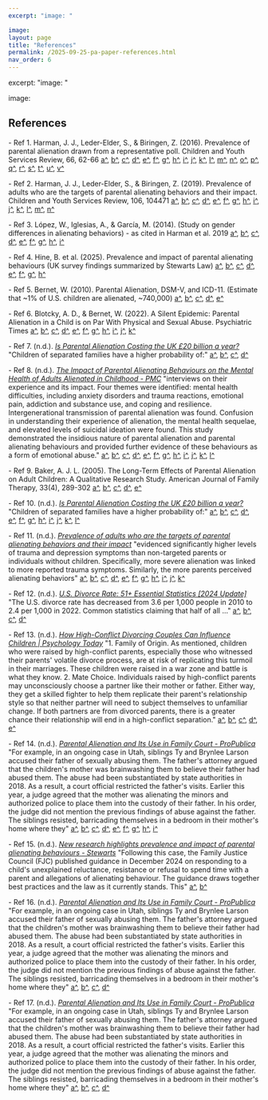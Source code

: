 ```yaml
---
excerpt: "image: "

image:
layout: page
title: "References"
permalink: /2025-09-25-pa-paper-references.html
nav_order: 6
---
```

excerpt: "image: "

image:
## References

<a id="ref-target-1_1_0_2_21_28"></a> <a id="ref-target-1_1_0_4_334_343"></a> <a id="ref-target-1_1_0_4_340_348"></a> <a id="ref-target-1_1_1_4_340_348"></a> <a id="ref-target-1_1_0_2_25_33"></a> <a id="ref-target-1_1_0_2_29_36"></a> <a id="ref-target-1_1_0_4_362_370"></a> <a id="ref-target-1_1_0_2_83_90"></a> <a id="ref-target-1_1_1_2_21_28"></a> <a id="ref-target-1_1_1_4_334_343"></a> <a id="ref-target-1_1_1_2_25_33"></a> <a id="ref-target-1_1_1_4_362_370"></a> <a id="ref-target-1_1_0_2_53_60"></a> <a id="ref-target-1_1_0_2_53_57"></a> <a id="ref-target-1_1_1_2_53_60"></a> <a id="ref-target-1_1_2_2_53_60"></a> <a id="ref-target-1_1_0_2_55_61"></a> <a id="ref-target-1_1_0_2_55_62"></a> <a id="ref-target-1_1_1_2_53_57"></a> <a id="ref-target-1_1_1_2_55_61"></a> <a id="ref-target-1_1_2_2_21_28"></a> <a id="ref-target-1_1_2_4_334_343"></a> - Ref 1. Harman, J. J., Leder-Elder, S., & Biringen, Z. (2016). Prevalence of parental alienation drawn from a representative poll. Children and Youth Services Review, 66, 62-66 [a^](2025-09-25-pa-paper-1-prevalence-and-scope-of-parental-alienation.html#ref-source-1_1_0_2_21_28), [b^](2025-09-25-pa-paper-1-prevalence-and-scope-of-parental-alienation.html#ref-source-1_1_0_4_334_343), [c^](2025-09-25-pa-paper-1-prevalence-and-scope-of-parental-alienation.html#ref-source-1_1_0_4_340_348), [d^](2025-09-25-pa-paper-1-prevalence-and-scope-of-parental-alienation.html#ref-source-1_1_1_4_340_348), [e^](2025-09-25-pa-paper-1-prevalence-and-scope-of-parental-alienation.html#ref-source-1_1_0_2_25_33), [f^](2025-09-25-pa-paper-1-prevalence-and-scope-of-parental-alienation.html#ref-source-1_1_0_2_29_36), [g^](2025-09-25-pa-paper-1-prevalence-and-scope-of-parental-alienation.html#ref-source-1_1_0_4_362_370), [h^](2025-09-25-pa-paper-1-prevalence-and-scope-of-parental-alienation.html#ref-source-1_1_0_2_83_90), [i^](2025-09-25-pa-paper-1-prevalence-and-scope-of-parental-alienation.html#ref-source-1_1_1_2_21_28), [j^](2025-09-25-pa-paper-1-prevalence-and-scope-of-parental-alienation.html#ref-source-1_1_1_4_334_343), [k^](2025-09-25-pa-paper-2-perpetrators-and-victims-who-alienates-and-who-is-alienated.html#ref-source-1_1_1_2_25_33), [l^](2025-09-25-pa-paper-2-perpetrators-and-victims-who-alienates-and-who-is-alienated.html#ref-source-1_1_1_4_362_370), [m^](2025-09-25-pa-paper-3-harms-and-consequences-for-children-and-parents.html#ref-source-1_1_0_2_53_60), [n^](2025-09-25-pa-paper-3-harms-and-consequences-for-children-and-parents.html#ref-source-1_1_0_2_53_57), [o^](2025-09-25-pa-paper-3-harms-and-consequences-for-children-and-parents.html#ref-source-1_1_1_2_53_60), [p^](2025-09-25-pa-paper-3-harms-and-consequences-for-children-and-parents.html#ref-source-1_1_2_2_53_60), [q^](2025-09-25-pa-paper-3-harms-and-consequences-for-children-and-parents.html#ref-source-1_1_0_2_55_61), [r^](2025-09-25-pa-paper-3-harms-and-consequences-for-children-and-parents.html#ref-source-1_1_0_2_55_62), [s^](2025-09-25-pa-paper-3-harms-and-consequences-for-children-and-parents.html#ref-source-1_1_1_2_53_57), [t^](2025-09-25-pa-paper-3-harms-and-consequences-for-children-and-parents.html#ref-source-1_1_1_2_55_61), [u^](2025-09-25-pa-paper-5-systemic-and-societal-impact.html#ref-source-1_1_2_2_21_28), [v^](2025-09-25-pa-paper-5-systemic-and-societal-impact.html#ref-source-1_1_2_4_334_343)

<a id="ref-target-1_2_0_8_25_33"></a> <a id="ref-target-1_2_0_8_27_35"></a> <a id="ref-target-1_2_0_8_27_36"></a> <a id="ref-target-1_2_0_8_61_69"></a> <a id="ref-target-1_2_0_8_33_39"></a> <a id="ref-target-1_2_1_8_33_39"></a> <a id="ref-target-1_2_0_8_43_51"></a> <a id="ref-target-1_2_1_8_25_33"></a> <a id="ref-target-1_2_2_8_33_39"></a> <a id="ref-target-1_2_1_8_43_51"></a> <a id="ref-target-1_2_2_8_43_51"></a> <a id="ref-target-1_2_0_8_35_39"></a> <a id="ref-target-1_2_2_8_25_33"></a> <a id="ref-target-1_2_3_8_33_39"></a> - Ref 2. Harman, J. J., Leder-Elder, S., & Biringen, Z. (2019). Prevalence of adults who are the targets of parental alienating behaviors and their impact. Children and Youth Services Review, 106, 104471 [a^](2025-09-25-pa-paper-1-prevalence-and-scope-of-parental-alienation.html#ref-source-1_2_0_8_25_33), [b^](2025-09-25-pa-paper-1-prevalence-and-scope-of-parental-alienation.html#ref-source-1_2_0_8_27_35), [c^](2025-09-25-pa-paper-1-prevalence-and-scope-of-parental-alienation.html#ref-source-1_2_0_8_27_36), [d^](2025-09-25-pa-paper-1-prevalence-and-scope-of-parental-alienation.html#ref-source-1_2_0_8_61_69), [e^](2025-09-25-pa-paper-1-prevalence-and-scope-of-parental-alienation.html#ref-source-1_2_0_8_33_39), [f^](2025-09-25-pa-paper-1-prevalence-and-scope-of-parental-alienation.html#ref-source-1_2_1_8_33_39), [g^](2025-09-25-pa-paper-1-prevalence-and-scope-of-parental-alienation.html#ref-source-1_2_0_8_43_51), [h^](2025-09-25-pa-paper-1-prevalence-and-scope-of-parental-alienation.html#ref-source-1_2_1_8_25_33), [i^](2025-09-25-pa-paper-1-prevalence-and-scope-of-parental-alienation.html#ref-source-1_2_2_8_33_39), [j^](2025-09-25-pa-paper-2-perpetrators-and-victims-who-alienates-and-who-is-alienated.html#ref-source-1_2_1_8_43_51), [k^](2025-09-25-pa-paper-2-perpetrators-and-victims-who-alienates-and-who-is-alienated.html#ref-source-1_2_2_8_43_51), [l^](2025-09-25-pa-paper-3-harms-and-consequences-for-children-and-parents.html#ref-source-1_2_0_8_35_39), [m^](2025-09-25-pa-paper-5-systemic-and-societal-impact.html#ref-source-1_2_2_8_25_33), [n^](2025-09-25-pa-paper-5-systemic-and-societal-impact.html#ref-source-1_2_3_8_33_39)

<a id="ref-target-1_3_0_9_1375_1383"></a> <a id="ref-target-1_3_0_9_1379_1388"></a> <a id="ref-target-1_3_0_13_219_227"></a> <a id="ref-target-1_3_1_13_219_227"></a> <a id="ref-target-1_3_2_13_219_227"></a> <a id="ref-target-1_3_1_9_1379_1388"></a> <a id="ref-target-1_3_1_9_1375_1383"></a> <a id="ref-target-1_3_2_9_1379_1388"></a> <a id="ref-target-1_3_3_13_219_227"></a> - Ref 3. López, W., Iglesias, A., & García, M. (2014). (Study on gender differences in alienating behaviors) - as cited in Harman et al. 2019 [a^](2025-09-25-pa-paper-1-prevalence-and-scope-of-parental-alienation.html#ref-source-1_3_0_9_1375_1383), [b^](2025-09-25-pa-paper-1-prevalence-and-scope-of-parental-alienation.html#ref-source-1_3_0_9_1379_1388), [c^](2025-09-25-pa-paper-1-prevalence-and-scope-of-parental-alienation.html#ref-source-1_3_0_13_219_227), [d^](2025-09-25-pa-paper-2-perpetrators-and-victims-who-alienates-and-who-is-alienated.html#ref-source-1_3_1_13_219_227), [e^](2025-09-25-pa-paper-2-perpetrators-and-victims-who-alienates-and-who-is-alienated.html#ref-source-1_3_2_13_219_227), [f^](2025-09-25-pa-paper-2-perpetrators-and-victims-who-alienates-and-who-is-alienated.html#ref-source-1_3_1_9_1379_1388), [g^](2025-09-25-pa-paper-5-systemic-and-societal-impact.html#ref-source-1_3_1_9_1375_1383), [h^](2025-09-25-pa-paper-5-systemic-and-societal-impact.html#ref-source-1_3_2_9_1379_1388), [i^](2025-09-25-pa-paper-5-systemic-and-societal-impact.html#ref-source-1_3_3_13_219_227)

<a id="ref-target-1_4_0_11_153_161"></a> <a id="ref-target-1_4_1_11_153_161"></a> <a id="ref-target-1_4_2_11_153_161"></a> <a id="ref-target-1_4_0_11_155_163"></a> <a id="ref-target-1_4_0_11_165_173"></a> <a id="ref-target-1_4_0_11_181_189"></a> <a id="ref-target-1_4_3_11_153_161"></a> <a id="ref-target-1_4_0_11_159_167"></a> - Ref 4. Hine, B. et al. (2025). Prevalence and impact of parental alienating behaviours (UK survey findings summarized by Stewarts Law) [a^](2025-09-25-pa-paper-1-prevalence-and-scope-of-parental-alienation.html#ref-source-1_4_0_11_153_161), [b^](2025-09-25-pa-paper-1-prevalence-and-scope-of-parental-alienation.html#ref-source-1_4_1_11_153_161), [c^](2025-09-25-pa-paper-1-prevalence-and-scope-of-parental-alienation.html#ref-source-1_4_2_11_153_161), [d^](2025-09-25-pa-paper-2-perpetrators-and-victims-who-alienates-and-who-is-alienated.html#ref-source-1_4_0_11_155_163), [e^](2025-09-25-pa-paper-5-systemic-and-societal-impact.html#ref-source-1_4_0_11_165_173), [f^](2025-09-25-pa-paper-5-systemic-and-societal-impact.html#ref-source-1_4_0_11_181_189), [g^](2025-09-25-pa-paper-5-systemic-and-societal-impact.html#ref-source-1_4_3_11_153_161), [h^](2025-09-25-pa-paper-5-systemic-and-societal-impact.html#ref-source-1_4_0_11_159_167)

<a id="ref-target-1_5_0_2_75_83"></a> <a id="ref-target-1_5_1_2_75_83"></a> <a id="ref-target-1_5_2_2_75_83"></a> <a id="ref-target-1_5_3_2_75_83"></a> <a id="ref-target-1_5_4_2_75_83"></a> - Ref 5. Bernet, W. (2010). Parental Alienation, DSM-V, and ICD-11. (Estimate that ~1% of U.S. children are alienated, ~740,000) [a^](2025-09-25-pa-paper-1-prevalence-and-scope-of-parental-alienation.html#ref-source-1_5_0_2_75_83), [b^](2025-09-25-pa-paper-1-prevalence-and-scope-of-parental-alienation.html#ref-source-1_5_1_2_75_83), [c^](2025-09-25-pa-paper-1-prevalence-and-scope-of-parental-alienation.html#ref-source-1_5_2_2_75_83), [d^](2025-09-25-pa-paper-4-divorce-custody-disputes-and-the-legal-system.html#ref-source-1_5_3_2_75_83), [e^](2025-09-25-pa-paper-5-systemic-and-societal-impact.html#ref-source-1_5_4_2_75_83)

<a id="ref-target-1_6_0_5_250_258"></a> <a id="ref-target-1_6_0_5_277_283"></a> <a id="ref-target-1_6_0_5_275_283"></a> <a id="ref-target-1_6_0_5_269_277"></a> <a id="ref-target-1_6_1_5_269_277"></a> <a id="ref-target-1_6_1_5_277_283"></a> <a id="ref-target-1_6_2_5_269_277"></a> <a id="ref-target-1_6_0_5_252_259"></a> <a id="ref-target-1_6_1_5_252_259"></a> <a id="ref-target-1_6_1_5_275_283"></a> <a id="ref-target-1_6_3_5_269_277"></a> - Ref 6. Blotcky, A. D., & Bernet, W. (2022). A Silent Epidemic: Parental Alienation in a Child is on Par With Physical and Sexual Abuse. Psychiatric Times [a^](2025-09-25-pa-paper-1-prevalence-and-scope-of-parental-alienation.html#ref-source-1_6_0_5_250_258), [b^](2025-09-25-pa-paper-2-perpetrators-and-victims-who-alienates-and-who-is-alienated.html#ref-source-1_6_0_5_277_283), [c^](2025-09-25-pa-paper-2-perpetrators-and-victims-who-alienates-and-who-is-alienated.html#ref-source-1_6_0_5_275_283), [d^](2025-09-25-pa-paper-3-harms-and-consequences-for-children-and-parents.html#ref-source-1_6_0_5_269_277), [e^](2025-09-25-pa-paper-3-harms-and-consequences-for-children-and-parents.html#ref-source-1_6_1_5_269_277), [f^](2025-09-25-pa-paper-3-harms-and-consequences-for-children-and-parents.html#ref-source-1_6_1_5_277_283), [g^](2025-09-25-pa-paper-3-harms-and-consequences-for-children-and-parents.html#ref-source-1_6_2_5_269_277), [h^](2025-09-25-pa-paper-5-systemic-and-societal-impact.html#ref-source-1_6_0_5_252_259), [i^](2025-09-25-pa-paper-5-systemic-and-societal-impact.html#ref-source-1_6_1_5_252_259), [j^](2025-09-25-pa-paper-5-systemic-and-societal-impact.html#ref-source-1_6_1_5_275_283), [k^](2025-09-25-pa-paper-5-systemic-and-societal-impact.html#ref-source-1_6_3_5_269_277)

<a id="ref-target-1_8_0_35_75_83"></a> <a id="ref-target-1_8_1_35_75_83"></a> <a id="ref-target-1_8_2_35_75_83"></a> <a id="ref-target-1_8_3_35_75_83"></a> - Ref 7. (n.d.). [*Is Parental Alienation Costing the UK £20 billion a year?*](https://www.linkedin.com/pulse/parental-alienation-costing-uk-20-billion-year-sarah-squires#:~:text=Children%20of%20separated%20families%20have,a%20higher%20probability%20of) "Children of separated families have a higher probability of:" [a^](2025-09-25-pa-paper-1-prevalence-and-scope-of-parental-alienation.html#ref-source-1_8_0_35_75_83), [b^](2025-09-25-pa-paper-4-divorce-custody-disputes-and-the-legal-system.html#ref-source-1_8_1_35_75_83), [c^](2025-09-25-pa-paper-4-divorce-custody-disputes-and-the-legal-system.html#ref-source-1_8_2_35_75_83), [d^](2025-09-25-pa-paper-5-systemic-and-societal-impact.html#ref-source-1_8_3_35_75_83)

<a id="ref-target-1_9_0_18_239_247"></a> <a id="ref-target-1_9_0_18_243_252"></a> <a id="ref-target-1_9_0_18_211_220"></a> <a id="ref-target-1_9_0_18_153_161"></a> <a id="ref-target-1_9_0_18_247_256"></a> <a id="ref-target-1_9_0_18_147_156"></a> <a id="ref-target-1_9_0_18_153_160"></a> <a id="ref-target-1_9_1_18_243_252"></a> <a id="ref-target-1_9_1_18_153_160"></a> <a id="ref-target-1_9_2_18_243_252"></a> <a id="ref-target-1_9_1_18_247_256"></a> <a id="ref-target-1_9_2_18_247_256"></a> - Ref 8. (n.d.). [*The Impact of Parental Alienating Behaviours on the Mental Health of Adults Alienated in Childhood - PMC*](https://pmc.ncbi.nlm.nih.gov/articles/PMC9026878/#:~:text=interviews%20on%20their%20experience%20and,a%20form%20of%20emotional%20abuse) "interviews on their experience and its impact. Four themes were identified: mental health difficulties, including anxiety disorders and trauma reactions, emotional pain, addiction and substance use, and coping and resilience. Intergenerational transmission of parental alienation was found. Confusion in understanding their experience of alienation, the mental health sequelae, and elevated levels of suicidal ideation were found. This study demonstrated the insidious nature of parental alienation and parental alienating behaviours and provided further evidence of these behaviours as a form of emotional abuse." [a^](2025-09-25-pa-paper-2-perpetrators-and-victims-who-alienates-and-who-is-alienated.html#ref-source-1_9_0_18_239_247), [b^](2025-09-25-pa-paper-3-harms-and-consequences-for-children-and-parents.html#ref-source-1_9_0_18_243_252), [c^](2025-09-25-pa-paper-3-harms-and-consequences-for-children-and-parents.html#ref-source-1_9_0_18_211_220), [d^](2025-09-25-pa-paper-3-harms-and-consequences-for-children-and-parents.html#ref-source-1_9_0_18_153_161), [e^](2025-09-25-pa-paper-3-harms-and-consequences-for-children-and-parents.html#ref-source-1_9_0_18_247_256), [f^](2025-09-25-pa-paper-3-harms-and-consequences-for-children-and-parents.html#ref-source-1_9_0_18_147_156), [g^](2025-09-25-pa-paper-3-harms-and-consequences-for-children-and-parents.html#ref-source-1_9_0_18_153_160), [h^](2025-09-25-pa-paper-3-harms-and-consequences-for-children-and-parents.html#ref-source-1_9_1_18_243_252), [i^](2025-09-25-pa-paper-3-harms-and-consequences-for-children-and-parents.html#ref-source-1_9_1_18_153_160), [j^](2025-09-25-pa-paper-3-harms-and-consequences-for-children-and-parents.html#ref-source-1_9_2_18_243_252), [k^](2025-09-25-pa-paper-3-harms-and-consequences-for-children-and-parents.html#ref-source-1_9_1_18_247_256), [l^](2025-09-25-pa-paper-3-harms-and-consequences-for-children-and-parents.html#ref-source-1_9_2_18_247_256)

<a id="ref-target-1_10_0_36_15_22"></a> <a id="ref-target-1_10_1_36_15_22"></a> <a id="ref-target-1_10_2_36_15_22"></a> <a id="ref-target-1_10_3_36_15_22"></a> <a id="ref-target-1_10_4_36_15_22"></a> - Ref 9. Baker, A. J. L. (2005). The Long-Term Effects of Parental Alienation on Adult Children: A Qualitative Research Study. American Journal of Family Therapy, 33(4), 289-302 [a^](2025-09-25-pa-paper-3-harms-and-consequences-for-children-and-parents.html#ref-source-1_10_0_36_15_22), [b^](2025-09-25-pa-paper-3-harms-and-consequences-for-children-and-parents.html#ref-source-1_10_1_36_15_22), [c^](2025-09-25-pa-paper-3-harms-and-consequences-for-children-and-parents.html#ref-source-1_10_2_36_15_22), [d^](2025-09-25-pa-paper-3-harms-and-consequences-for-children-and-parents.html#ref-source-1_10_3_36_15_22), [e^](2025-09-25-pa-paper-5-systemic-and-societal-impact.html#ref-source-1_10_4_36_15_22)

<a id="ref-target-1_11_0_35_115_124"></a> <a id="ref-target-1_11_0_35_165_173"></a> <a id="ref-target-1_11_1_35_115_124"></a> <a id="ref-target-1_11_0_35_115_123"></a> <a id="ref-target-1_11_2_35_115_124"></a> <a id="ref-target-1_11_0_35_83_92"></a> <a id="ref-target-1_11_0_35_93_101"></a> <a id="ref-target-1_11_0_35_138_146"></a> <a id="ref-target-1_11_0_35_174_182"></a> <a id="ref-target-1_11_1_35_174_182"></a> <a id="ref-target-1_11_2_35_174_182"></a> <a id="ref-target-1_11_0_35_172_180"></a> - Ref 10. (n.d.). [*Is Parental Alienation Costing the UK £20 billion a year?*](https://www.linkedin.com/pulse/parental-alienation-costing-uk-20-billion-year-sarah-squires#:~:text=Children%20of%20separated%20families%20have,a%20higher%20probability%20of) "Children of separated families have a higher probability of:" [a^](2025-09-25-pa-paper-3-harms-and-consequences-for-children-and-parents.html#ref-source-1_11_0_35_115_124), [b^](2025-09-25-pa-paper-3-harms-and-consequences-for-children-and-parents.html#ref-source-1_11_0_35_165_173), [c^](2025-09-25-pa-paper-3-harms-and-consequences-for-children-and-parents.html#ref-source-1_11_1_35_115_124), [d^](2025-09-25-pa-paper-3-harms-and-consequences-for-children-and-parents.html#ref-source-1_11_0_35_115_123), [e^](2025-09-25-pa-paper-3-harms-and-consequences-for-children-and-parents.html#ref-source-1_11_2_35_115_124), [f^](2025-09-25-pa-paper-4-divorce-custody-disputes-and-the-legal-system.html#ref-source-1_11_0_35_83_92), [g^](2025-09-25-pa-paper-4-divorce-custody-disputes-and-the-legal-system.html#ref-source-1_11_0_35_93_101), [h^](2025-09-25-pa-paper-5-systemic-and-societal-impact.html#ref-source-1_11_0_35_138_146), [i^](2025-09-25-pa-paper-5-systemic-and-societal-impact.html#ref-source-1_11_0_35_174_182), [j^](2025-09-25-pa-paper-5-systemic-and-societal-impact.html#ref-source-1_11_1_35_174_182), [k^](2025-09-25-pa-paper-5-systemic-and-societal-impact.html#ref-source-1_11_2_35_174_182), [l^](2025-09-25-pa-paper-5-systemic-and-societal-impact.html#ref-source-1_11_0_35_172_180)

<a id="ref-target-1_12_0_16_13_21"></a> <a id="ref-target-1_12_0_16_37_45"></a> <a id="ref-target-1_12_0_16_61_69"></a> <a id="ref-target-1_12_1_16_61_69"></a> <a id="ref-target-1_12_0_16_79_87"></a> <a id="ref-target-1_12_1_16_13_21"></a> <a id="ref-target-1_12_0_16_55_64"></a> <a id="ref-target-1_12_0_16_53_61"></a> <a id="ref-target-1_12_1_16_53_61"></a> <a id="ref-target-1_12_1_16_79_87"></a> <a id="ref-target-1_12_2_16_13_21"></a> - Ref 11. (n.d.). [*Prevalence of adults who are the targets of parental alienating behaviors and their impact*](https://childrightsngo.com/newdownload/downloadsection7/Research%20PA%20effects%20adulthood%20of%20children%20Harman%20Leder%20Elder%20&%20Biringen%202019%20IMP.pdf#:~:text=evidenced%20significantly%20higher%20levels%20of,more%20parents%20perceived%20alienating%20behaviors) "evidenced significantly higher levels of trauma and depression symptoms than non-targeted parents or individuals without children. Specifically, more severe alienation was linked to more reported trauma symptoms. Similarly, the more parents perceived alienating behaviors" [a^](2025-09-25-pa-paper-3-harms-and-consequences-for-children-and-parents.html#ref-source-1_12_0_16_13_21), [b^](2025-09-25-pa-paper-3-harms-and-consequences-for-children-and-parents.html#ref-source-1_12_0_16_37_45), [c^](2025-09-25-pa-paper-3-harms-and-consequences-for-children-and-parents.html#ref-source-1_12_0_16_61_69), [d^](2025-09-25-pa-paper-3-harms-and-consequences-for-children-and-parents.html#ref-source-1_12_1_16_61_69), [e^](2025-09-25-pa-paper-3-harms-and-consequences-for-children-and-parents.html#ref-source-1_12_0_16_79_87), [f^](2025-09-25-pa-paper-3-harms-and-consequences-for-children-and-parents.html#ref-source-1_12_1_16_13_21), [g^](2025-09-25-pa-paper-3-harms-and-consequences-for-children-and-parents.html#ref-source-1_12_0_16_55_64), [h^](2025-09-25-pa-paper-3-harms-and-consequences-for-children-and-parents.html#ref-source-1_12_0_16_53_61), [i^](2025-09-25-pa-paper-3-harms-and-consequences-for-children-and-parents.html#ref-source-1_12_1_16_53_61), [j^](2025-09-25-pa-paper-3-harms-and-consequences-for-children-and-parents.html#ref-source-1_12_1_16_79_87), [k^](2025-09-25-pa-paper-3-harms-and-consequences-for-children-and-parents.html#ref-source-1_12_2_16_13_21)

<a id="ref-target-1_15_0_40_1_3"></a> <a id="ref-target-1_15_1_40_1_3"></a> <a id="ref-target-1_15_2_40_1_3"></a> <a id="ref-target-1_15_3_40_1_3"></a> - Ref 12. (n.d.). [*U.S. Divorce Rate: 51+ Essential Statistics [2024 Update]*](https://divorce.com/blog/divorce-statistics/#:~:text=The%20U,that%20half%20of%20all) "The U.S. divorce rate has decreased from 3.6 per 1,000 people in 2010 to 2.4 per 1,000 in 2022. Common statistics claiming that half of all ..." [a^](2025-09-25-pa-paper-4-divorce-custody-disputes-and-the-legal-system.html#ref-source-1_15_0_40_1_3), [b^](2025-09-25-pa-paper-4-divorce-custody-disputes-and-the-legal-system.html#ref-source-1_15_1_40_1_3), [c^](2025-09-25-pa-paper-4-divorce-custody-disputes-and-the-legal-system.html#ref-source-1_15_2_40_1_3), [d^](2025-09-25-pa-paper-5-systemic-and-societal-impact.html#ref-source-1_15_3_40_1_3)

<a id="ref-target-1_17_0_28_211_219"></a> <a id="ref-target-1_17_1_28_211_219"></a> <a id="ref-target-1_17_0_28_229_238"></a> <a id="ref-target-1_17_0_28_249_258"></a> <a id="ref-target-1_17_2_28_211_219"></a> - Ref 13. (n.d.). [*How High-Conflict Divorcing Couples Can Influence Children | Psychology Today*](https://www.psychologytoday.com/us/blog/magnetic-partners/202407/how-high-conflict-divorcing-couples-can-influence-children#:~:text=1,conflict%20separation) "1. Family of Origin. As mentioned, children who were raised by high-conflict parents, especially those who witnessed their parents' volatile divorce process, are at risk of replicating this turmoil in their marriages. These children were raised in a war zone and battle is what they know. 2. Mate Choice. Individuals raised by high-conflict parents may unconsciously choose a partner like their mother or father. Either way, they get a skilled fighter to help them replicate their parent's relationship style so that neither partner will need to subject themselves to unfamiliar change. If both partners are from divorced parents, there is a greater chance their relationship will end in a high-conflict separation." [a^](2025-09-25-pa-paper-4-divorce-custody-disputes-and-the-legal-system.html#ref-source-1_17_0_28_211_219), [b^](2025-09-25-pa-paper-4-divorce-custody-disputes-and-the-legal-system.html#ref-source-1_17_1_28_211_219), [c^](2025-09-25-pa-paper-5-systemic-and-societal-impact.html#ref-source-1_17_0_28_229_238), [d^](2025-09-25-pa-paper-5-systemic-and-societal-impact.html#ref-source-1_17_0_28_249_258), [e^](2025-09-25-pa-paper-5-systemic-and-societal-impact.html#ref-source-1_17_2_28_211_219)

<a id="ref-target-1_18_0_30_230_238"></a> <a id="ref-target-1_18_1_30_230_238"></a> <a id="ref-target-1_18_0_30_232_238"></a> <a id="ref-target-1_18_0_30_178_186"></a> <a id="ref-target-1_18_0_30_180_187"></a> <a id="ref-target-1_18_2_30_230_238"></a> <a id="ref-target-1_18_0_30_216_224"></a> <a id="ref-target-1_18_3_30_230_238"></a> <a id="ref-target-1_18_1_30_232_238"></a> - Ref 14. (n.d.). [*Parental Alienation and Its Use in Family Court - ProPublica*](https://www.propublica.org/article/parental-alienation-and-its-use-in-family-court#:~:text=For%20example%2C%20in%20an%20ongoing,their%20mother%E2%80%99s%20home%20where%20they) "For example, in an ongoing case in Utah, siblings Ty and Brynlee Larson accused their father of sexually abusing them. The father's attorney argued that the children's mother was brainwashing them to believe their father had abused them. The abuse had been substantiated by state authorities in 2018. As a result, a court official restricted the father's visits. Earlier this year, a judge agreed that the mother was alienating the minors and authorized police to place them into the custody of their father. In his order, the judge did not mention the previous findings of abuse against the father. The siblings resisted, barricading themselves in a bedroom in their mother's home where they" [a^](2025-09-25-pa-paper-4-divorce-custody-disputes-and-the-legal-system.html#ref-source-1_18_0_30_230_238), [b^](2025-09-25-pa-paper-4-divorce-custody-disputes-and-the-legal-system.html#ref-source-1_18_1_30_230_238), [c^](2025-09-25-pa-paper-4-divorce-custody-disputes-and-the-legal-system.html#ref-source-1_18_0_30_232_238), [d^](2025-09-25-pa-paper-4-divorce-custody-disputes-and-the-legal-system.html#ref-source-1_18_0_30_178_186), [e^](2025-09-25-pa-paper-4-divorce-custody-disputes-and-the-legal-system.html#ref-source-1_18_0_30_180_187), [f^](2025-09-25-pa-paper-4-divorce-custody-disputes-and-the-legal-system.html#ref-source-1_18_2_30_230_238), [g^](2025-09-25-pa-paper-4-divorce-custody-disputes-and-the-legal-system.html#ref-source-1_18_0_30_216_224), [h^](2025-09-25-pa-paper-5-systemic-and-societal-impact.html#ref-source-1_18_3_30_230_238), [i^](2025-09-25-pa-paper-5-systemic-and-societal-impact.html#ref-source-1_18_1_30_232_238)

<a id="ref-target-1_19_0_31_1_4"></a> <a id="ref-target-1_19_1_31_1_4"></a> - Ref 15. (n.d.). [*New research highlights prevalence and impact of parental alienating behaviours - Stewarts*](https://www.stewartslaw.com/news/new-research-highlights-prevalence-and-impact-of-parental-alienating-behaviours/#:~:text=Following%20this%20case%2C%20the%20Family,This) "Following this case, the Family Justice Council (FJC) published guidance in December 2024 on responding to a child's unexplained reluctance, resistance or refusal to spend time with a parent and allegations of alienating behaviour. The guidance draws together best practices and the law as it currently stands. This" [a^](2025-09-25-pa-paper-4-divorce-custody-disputes-and-the-legal-system.html#ref-source-1_19_0_31_1_4), [b^](2025-09-25-pa-paper-5-systemic-and-societal-impact.html#ref-source-1_19_1_31_1_4)

<a id="ref-target-1_21_0_30_145_153"></a> <a id="ref-target-1_21_1_30_145_153"></a> <a id="ref-target-1_21_0_30_178_187"></a> <a id="ref-target-1_21_2_30_145_153"></a> - Ref 16. (n.d.). [*Parental Alienation and Its Use in Family Court - ProPublica*](https://www.propublica.org/article/parental-alienation-and-its-use-in-family-court#:~:text=For%20example%2C%20in%20an%20ongoing,their%20mother%E2%80%99s%20home%20where%20they) "For example, in an ongoing case in Utah, siblings Ty and Brynlee Larson accused their father of sexually abusing them. The father's attorney argued that the children's mother was brainwashing them to believe their father had abused them. The abuse had been substantiated by state authorities in 2018. As a result, a court official restricted the father's visits. Earlier this year, a judge agreed that the mother was alienating the minors and authorized police to place them into the custody of their father. In his order, the judge did not mention the previous findings of abuse against the father. The siblings resisted, barricading themselves in a bedroom in their mother's home where they" [a^](2025-09-25-pa-paper-4-divorce-custody-disputes-and-the-legal-system.html#ref-source-1_21_0_30_145_153), [b^](2025-09-25-pa-paper-5-systemic-and-societal-impact.html#ref-source-1_21_1_30_145_153), [c^](2025-09-25-pa-paper-5-systemic-and-societal-impact.html#ref-source-1_21_0_30_178_187), [d^](2025-09-25-pa-paper-5-systemic-and-societal-impact.html#ref-source-1_21_2_30_145_153)

<a id="ref-target-1_22_0_30_147_155"></a> <a id="ref-target-1_22_1_30_147_155"></a> <a id="ref-target-1_22_2_30_147_155"></a> <a id="ref-target-1_22_3_30_147_155"></a> - Ref 17. (n.d.). [*Parental Alienation and Its Use in Family Court - ProPublica*](https://www.propublica.org/article/parental-alienation-and-its-use-in-family-court#:~:text=For%20example%2C%20in%20an%20ongoing,their%20mother%E2%80%99s%20home%20where%20they) "For example, in an ongoing case in Utah, siblings Ty and Brynlee Larson accused their father of sexually abusing them. The father's attorney argued that the children's mother was brainwashing them to believe their father had abused them. The abuse had been substantiated by state authorities in 2018. As a result, a court official restricted the father's visits. Earlier this year, a judge agreed that the mother was alienating the minors and authorized police to place them into the custody of their father. In his order, the judge did not mention the previous findings of abuse against the father. The siblings resisted, barricading themselves in a bedroom in their mother's home where they" [a^](2025-09-25-pa-paper-4-divorce-custody-disputes-and-the-legal-system.html#ref-source-1_22_0_30_147_155), [b^](2025-09-25-pa-paper-4-divorce-custody-disputes-and-the-legal-system.html#ref-source-1_22_1_30_147_155), [c^](2025-09-25-pa-paper-5-systemic-and-societal-impact.html#ref-source-1_22_2_30_147_155), [d^](2025-09-25-pa-paper-5-systemic-and-societal-impact.html#ref-source-1_22_3_30_147_155)
